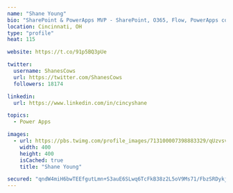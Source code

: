 ```yaml
---
name: "Shane Young"
bio: "SharePoint & PowerApps MVP - SharePoint, O365, Flow, PowerApps consulting? @PowerApps911 | Pure Snark? You found it."
location: Cincinnati, OH
type: "profile"
heat: 115

website: https://t.co/91p5BQ3pUe

twitter:
  username: ShanesCows
  url: https://twitter.com/ShanesCows
  followers: 18174

linkedin:
  url: https://www.linkedin.com/in/cincyshane

topics:
  - Power Apps

images:
  - url: https://pbs.twimg.com/profile_images/713100007398883329/qUzvsvQ3_400x400.jpg
    width: 400
    height: 400
    isCached: true
    title: "Shane Young"

secured: "qndW4miH6bwTEEfgutLmn+S3auE6SLwq6TcFkB38z2L5oV9Ms71/FbzSRDykjXgmroeV+M2L36IG+PqfZlHsWawPbHcauxqN36nRO8KED7zybcawbwx3BSJ3EAQaQtn9mOM6xwvj20IZmUYEvFzcomU4mXXRF5GeBAhEgmZQf0psn5UmdvMWPtMyLd+WFmDVwZ2VPpwklK699azjpU9b1HNsgzuAZaCFZc0OYBemjD798z+HCO8kQEyH0UodaTXSsbd0nUTcO1C2Wizuh/5KOWtGASlgPs9gkKszjfEXqz5nqxvQkLrVvFQfvbXEnJQ1VAZS5b6pAJWTDnwRmEvkzMxfSeRGBHH+tljglN0DJEzigOkihpNcLnWDCNNeiL9tFQ53cMnoh8655I769Yyx3jd0F4snAz/LH0A7VwC6i8I=;d6aAuu5lLwgUjKlTx468JQ=="
---
```



